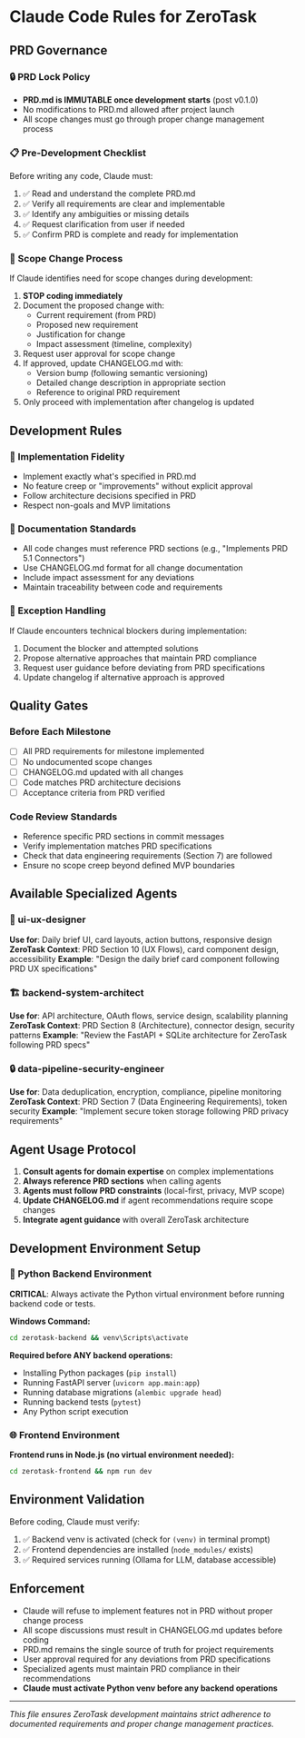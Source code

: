# Claude Code Rules for ZeroTask

## PRD Governance

### 🔒 PRD Lock Policy
- **PRD.md is IMMUTABLE once development starts** (post v0.1.0)
- No modifications to PRD.md allowed after project launch
- All scope changes must go through proper change management process

### 📋 Pre-Development Checklist
Before writing any code, Claude must:
1. ✅ Read and understand the complete PRD.md
2. ✅ Verify all requirements are clear and implementable
3. ✅ Identify any ambiguities or missing details
4. ✅ Request clarification from user if needed
5. ✅ Confirm PRD is complete and ready for implementation

### 🔄 Scope Change Process
If Claude identifies need for scope changes during development:

1. **STOP coding immediately**
2. Document the proposed change with:
   - Current requirement (from PRD)
   - Proposed new requirement
   - Justification for change
   - Impact assessment (timeline, complexity)
3. Request user approval for scope change
4. If approved, update CHANGELOG.md with:
   - Version bump (following semantic versioning)
   - Detailed change description in appropriate section
   - Reference to original PRD requirement
5. Only proceed with implementation after changelog is updated

## Development Rules

### 🎯 Implementation Fidelity
- Implement exactly what's specified in PRD.md
- No feature creep or "improvements" without explicit approval
- Follow architecture decisions specified in PRD
- Respect non-goals and MVP limitations

### 📝 Documentation Standards
- All code changes must reference PRD sections (e.g., "Implements PRD 5.1 Connectors")
- Use CHANGELOG.md format for all change documentation
- Include impact assessment for any deviations
- Maintain traceability between code and requirements

### 🚨 Exception Handling
If Claude encounters technical blockers during implementation:
1. Document the blocker and attempted solutions
2. Propose alternative approaches that maintain PRD compliance
3. Request user guidance before deviating from PRD specifications
4. Update changelog if alternative approach is approved

## Quality Gates

### Before Each Milestone
- [ ] All PRD requirements for milestone implemented
- [ ] No undocumented scope changes
- [ ] CHANGELOG.md updated with all changes
- [ ] Code matches PRD architecture decisions
- [ ] Acceptance criteria from PRD verified

### Code Review Standards
- Reference specific PRD sections in commit messages
- Verify implementation matches PRD specifications
- Check that data engineering requirements (Section 7) are followed
- Ensure no scope creep beyond defined MVP boundaries

## Available Specialized Agents

### 🎨 ui-ux-designer
**Use for**: Daily brief UI, card layouts, action buttons, responsive design
**ZeroTask Context**: PRD Section 10 (UX Flows), card component design, accessibility
**Example**: "Design the daily brief card component following PRD UX specifications"

### 🏗️ backend-system-architect  
**Use for**: API architecture, OAuth flows, service design, scalability planning
**ZeroTask Context**: PRD Section 8 (Architecture), connector design, security patterns
**Example**: "Review the FastAPI + SQLite architecture for ZeroTask following PRD specs"

### 🔒 data-pipeline-security-engineer
**Use for**: Data deduplication, encryption, compliance, pipeline monitoring
**ZeroTask Context**: PRD Section 7 (Data Engineering Requirements), token security
**Example**: "Implement secure token storage following PRD privacy requirements"

## Agent Usage Protocol
1. **Consult agents for domain expertise** on complex implementations
2. **Always reference PRD sections** when calling agents
3. **Agents must follow PRD constraints** (local-first, privacy, MVP scope)
4. **Update CHANGELOG.md** if agent recommendations require scope changes
5. **Integrate agent guidance** with overall ZeroTask architecture

## Development Environment Setup

### 🐍 Python Backend Environment
**CRITICAL**: Always activate the Python virtual environment before running backend code or tests.

**Windows Command:**
```bash
cd zerotask-backend && venv\Scripts\activate
```

**Required before ANY backend operations:**
- Installing Python packages (`pip install`)
- Running FastAPI server (`uvicorn app.main:app`)
- Running database migrations (`alembic upgrade head`)
- Running backend tests (`pytest`)
- Any Python script execution

### 🌐 Frontend Environment
**Frontend runs in Node.js (no virtual environment needed):**
```bash
cd zerotask-frontend && npm run dev
```

## Environment Validation
Before coding, Claude must verify:
1. ✅ Backend venv is activated (check for `(venv)` in terminal prompt)
2. ✅ Frontend dependencies are installed (`node_modules/` exists)
3. ✅ Required services running (Ollama for LLM, database accessible)

## Enforcement
- Claude will refuse to implement features not in PRD without proper change process
- All scope discussions must result in CHANGELOG.md updates before coding
- PRD.md remains the single source of truth for project requirements
- User approval required for any deviations from PRD specifications
- Specialized agents must maintain PRD compliance in their recommendations
- **Claude must activate Python venv before any backend operations**

---
*This file ensures ZeroTask development maintains strict adherence to documented requirements and proper change management practices.*